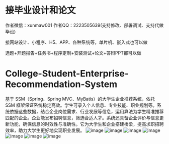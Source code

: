 # 接毕业设计和论文
作者微信：xunmaw001  作者QQ：2223505639(支持修改、部署调试、支持代做毕设)

接网站设计、小程序、H5、APP、各种系统等，单片机、嵌入式也可以做

选题+开题报告+任务书+程序定制+安装测试+论文+答辩PPT都可以做
# College-Student-Enterprise-Recommendation-System
基于 SSM（Spring、Spring MVC、MyBatis）的大学生企业推荐系统，依托 SSM 框架保证系统稳定高效。学生可录入个人信息、专业技能、职业规划等。系统依据这些数据，结合企业岗位需求、行业发展等信息，运用算法为学生精准推荐匹配的企业。企业能发布招聘信息，筛选合适人才。系统还具备企业评价与信息更新功能，确保信息的时效性与准确性。它为大学生和企业搭建桥梁，提高求职招聘效率，助力大学生更好地实现职业发展。 
![image](https://github.com/user-attachments/assets/e627c385-3c6a-48c0-8475-bf41acc2fab5)
![image](https://github.com/user-attachments/assets/3dc93deb-aea0-48a4-9741-6ba524d88fe2)
![image](https://github.com/user-attachments/assets/b8be810d-f98d-4e0e-9668-53566432bc1f)
![image](https://github.com/user-attachments/assets/938cb812-cb68-413e-b68e-ce28f6fab4a5)
![image](https://github.com/user-attachments/assets/66fd6bc9-2746-4874-abad-1f811238f0a9)
![image](https://github.com/user-attachments/assets/c5803b31-0be8-48bb-9549-504fadbb4fe2)
![image](https://github.com/user-attachments/assets/906fadb9-6d8f-4fba-905d-dffa6c9824a9)
